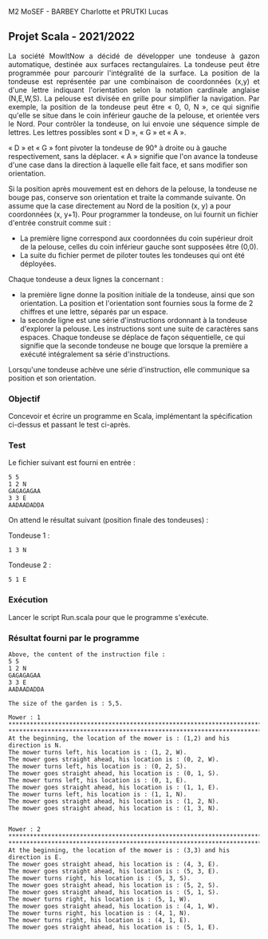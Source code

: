 
M2 MoSEF - BARBEY Charlotte et PRUTKI Lucas <br/>

## Projet Scala - 2021/2022 
<p align="justify">
La société MowItNow a décidé de développer une tondeuse à gazon automatique, destinée aux surfaces rectangulaires. 
La tondeuse peut être programmée pour parcourir l'intégralité de la surface. La position de la tondeuse est représentée par une combinaison de coordonnées (x,y) et d'une lettre indiquant l'orientation selon la notation cardinale anglaise (N,E,W,S). La pelouse est divisée en grille pour simplifier la navigation. 
Par exemple, la position de la tondeuse peut être « 0, 0, N », ce qui signifie qu'elle se situe dans le coin inférieur gauche de la pelouse, et orientée vers le Nord. 
Pour contrôler la tondeuse, on lui envoie une séquence simple de lettres. Les lettres possibles sont « D », « G » et « A ».

« D » et « G » font pivoter la tondeuse de 90° à droite ou à gauche respectivement, sans la déplacer. « A » signifie que l'on avance la tondeuse d'une case dans la direction à laquelle elle fait face, et sans modifier son orientation. 

Si la position après mouvement est en dehors de la pelouse, la tondeuse ne bouge pas, conserve son orientation et traite la commande suivante. 
On assume que la case directement au Nord de la position (x, y) a pour coordonnées (x, y+1). 
Pour programmer la tondeuse, on lui fournit un fichier d'entrée construit comme suit : 

- La première ligne correspond aux coordonnées du coin supérieur droit de la pelouse, celles du coin inférieur gauche sont supposées être (0,0). 
- La suite du fichier permet de piloter toutes les tondeuses qui ont été déployées. 

Chaque tondeuse a deux lignes la concernant : 
- la première ligne donne la position initiale de la tondeuse, ainsi que son orientation. La position et l'orientation sont fournies sous la forme de 2 chiffres et une lettre, séparés par un espace. 
- la seconde ligne est une série d'instructions ordonnant à la tondeuse d'explorer la pelouse. Les instructions sont une suite de caractères sans espaces. 
Chaque tondeuse se déplace de façon séquentielle, ce qui signifie que la seconde tondeuse ne bouge que lorsque la première a exécuté intégralement sa série d'instructions. 

Lorsqu'une tondeuse achève une série d'instruction, elle communique sa position et son 
orientation. 
</p>

### Objectif
Concevoir et écrire un programme en Scala, implémentant la spécification ci-dessus et passant le test ci-après. 

### Test
Le fichier suivant est fourni en entrée : 
```
5 5 
1 2 N 
GAGAGAGAA 
3 3 E 
AADAADADDA 
```
On attend le résultat suivant (position finale des tondeuses) : <br/>

Tondeuse 1 : 
```
1 3 N 
```
Tondeuse 2 : 
```
5 1 E 
```
### Exécution 
Lancer le script Run.scala pour que le programme s'exécute. 

### Résultat fourni par le programme
```
Above, the content of the instruction file : 
5 5
1 2 N
GAGAGAGAA
3 3 E
AADAADADDA
 
The size of the garden is : 5,5.
 
Mower : 1
********************************************************************************
********************************************************************************
At the beginning, the location of the mower is : (1,2) and his direction is N.
The mower turns left, his location is : (1, 2, W).
The mower goes straight ahead, his location is : (0, 2, W).
The mower turns left, his location is : (0, 2, S).
The mower goes straight ahead, his location is : (0, 1, S).
The mower turns left, his location is : (0, 1, E).
The mower goes straight ahead, his location is : (1, 1, E).
The mower turns left, his location is : (1, 1, N).
The mower goes straight ahead, his location is : (1, 2, N).
The mower goes straight ahead, his location is : (1, 3, N).
 
 
Mower : 2
********************************************************************************
********************************************************************************
At the beginning, the location of the mower is : (3,3) and his direction is E.
The mower goes straight ahead, his location is : (4, 3, E).
The mower goes straight ahead, his location is : (5, 3, E).
The mower turns right, his location is : (5, 3, S).
The mower goes straight ahead, his location is : (5, 2, S).
The mower goes straight ahead, his location is : (5, 1, S).
The mower turns right, his location is : (5, 1, W).
The mower goes straight ahead, his location is : (4, 1, W).
The mower turns right, his location is : (4, 1, N).
The mower turns right, his location is : (4, 1, E).
The mower goes straight ahead, his location is : (5, 1, E).


